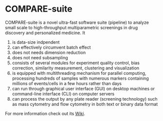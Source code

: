 # COMPARE-suite
COMPARE-suite is a novel ultra-fast software suite (pipeline) to analyze small scale to high-throughput multiparametric screenings in drug discovery and personalized medicine. It 
1. is data-size indpendent
1. can effectively circumvent batch effect
1. does not needs dimension reduction
1. does not need subsampling
1. consists of several modules for experiment quality control, bias correction, similarity measurement, clustering and visualization
1. is equipped with multithreading mechanism for parallel computing, processing hundreds of samples with numerous markers containing millions of events/cells in a few hours rather than days
1. can run through graphical user interface (GUI) on desktop machines or command-line interface (CLI) on computer servers
1. can process the output by any plate reader (screening technology) such as mass cytometry and flow cytometry in both text or binary data format

For more information check out its [Wiki](https://github.com/morchalabi/COMPARE-suite/wiki/COMPARE-Suite).
